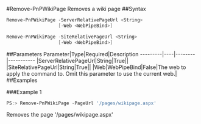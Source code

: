 #Remove-PnPWikiPage
Removes a wiki page
##Syntax
```powershell
Remove-PnPWikiPage -ServerRelativePageUrl <String>
                   [-Web <WebPipeBind>]
```


```powershell
Remove-PnPWikiPage -SiteRelativePageUrl <String>
                   [-Web <WebPipeBind>]
```


##Parameters
Parameter|Type|Required|Description
---------|----|--------|-----------
|ServerRelativePageUrl|String|True||
|SiteRelativePageUrl|String|True||
|Web|WebPipeBind|False|The web to apply the command to. Omit this parameter to use the current web.|
##Examples

###Example 1
```powershell
PS:> Remove-PnPWikiPage -PageUrl '/pages/wikipage.aspx'
```
Removes the page '/pages/wikipage.aspx'
